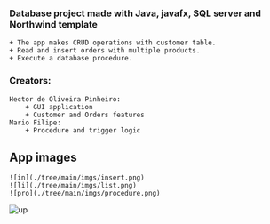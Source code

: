 ### Database project made with Java, javafx, SQL server and Northwind template
    + The app makes CRUD operations with customer table.
    + Read and insert orders with multiple products.
    + Execute a database procedure.
### Creators: 
    Hector de Oliveira Pinheiro:
        + GUI application
        + Customer and Orders features
    Mario Filipe:
        + Procedure and trigger logic

## App images
    
    ![in](./tree/main/imgs/insert.png)
    ![li](./tree/main/imgs/list.png)
    ![pro](./tree/main/imgs/procedure.png)
![up](./tree/main/imgs/update.png)
    